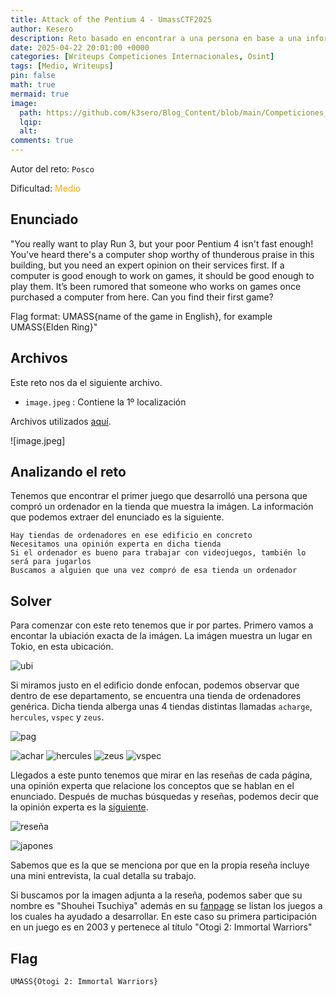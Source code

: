 ```yaml
---
title: Attack of the Pentium 4 - UmassCTF2025
author: Kesero
description: Reto basado en encontrar a una persona en base a una información
date: 2025-04-22 20:01:00 +0000
categories: [Writeups Competiciones Internacionales, Osint]
tags: [Medio, Writeups]
pin: false
math: true
mermaid: true
image:
  path: https://github.com/k3sero/Blog_Content/blob/main/Competiciones_Internacionales_Writeups/2025/UmassCTF2025/Osint/Attack%20of%20the%20Pentium%204/img/2.png?raw=true
  lqip: 
  alt: 
comments: true
---
```


Autor del reto: `Posco`

Dificultad: <font color=orange>Medio</font>

## Enunciado

"You really want to play Run 3, but your poor Pentium 4 isn't fast enough! You've heard there's a computer shop worthy of thunderous praise in this building, but you need an expert opinion on their services first. If a computer is good enough to work on games, it should be good enough to play them. It’s been rumored that someone who works on games once purchased a computer from here. Can you find their first game?

Flag format: UMASS{name of the game in English}, for example UMASS{Elden Ring}"

## Archivos

Este reto nos da el siguiente archivo.

- `image.jpeg` : Contiene la 1º localización

Archivos utilizados [aquí](https://github.com/k3sero/Blog_Content/tree/main/Competiciones_Internacionales_Writeups/2025/UmassCTF2025/Osint/Attack%20of%20the%20Pentium%204).

![image.jpeg]

## Analizando el reto

Tenemos que encontrar el primer juego que desarrolló una persona que compró un ordenador en la tienda que muestra la imágen. La información que podemos extraer del enunciado es la siguiente.

```
Hay tiendas de ordenadores en ese edificio en concreto
Necesitamos una opinión experta en dicha tienda
Si el ordenador es bueno para trabajar con videojuegos, también lo será para jugarlos
Buscamos a alguien que una vez compró de esa tienda un ordenador
```

## Solver

Para comenzar con este reto tenemos que ir por partes. Primero vamos a encontar la ubiación exacta de la imágen. La imágen muestra un lugar en Tokio, en esta ubicación.

![ubi](https://github.com/k3sero/Blog_Content/blob/main/Competiciones_Internacionales_Writeups/2025/UmassCTF2025/Osint/Attack%20of%20the%20Pentium%204/img/ubicacion.png?raw=true)

Si miramos justo en el edificio donde enfocan, podemos observar que dentro de ese departamento, se encuentra una tienda de ordenadores genérica. Dicha tienda alberga unas 4 tiendas distintas llamadas `acharge`, `hercules`, `vspec` y `zeus`.

![pag](https://github.com/k3sero/Blog_Content/blob/main/Competiciones_Internacionales_Writeups/2025/UmassCTF2025/Osint/Attack%20of%20the%20Pentium%204/img/pagina.png?raw=true)

![achar](https://github.com/k3sero/Blog_Content/blob/main/Competiciones_Internacionales_Writeups/2025/UmassCTF2025/Osint/Attack%20of%20the%20Pentium%204/img/acharge.png?raw=true)
![hercules](https://github.com/k3sero/Blog_Content/blob/main/Competiciones_Internacionales_Writeups/2025/UmassCTF2025/Osint/Attack%20of%20the%20Pentium%204/img/hercules.png?raw=true)
![zeus](https://github.com/k3sero/Blog_Content/blob/main/Competiciones_Internacionales_Writeups/2025/UmassCTF2025/Osint/Attack%20of%20the%20Pentium%204/img/zeus.png?raw=true)
![vspec](https://github.com/k3sero/Blog_Content/blob/main/Competiciones_Internacionales_Writeups/2025/UmassCTF2025/Osint/Attack%20of%20the%20Pentium%204/img/vspec.png?raw=true)

Llegados a este punto tenemos que mirar en las reseñas de cada página, una opinión experta que relacione los conceptos que se hablan en el enunciado. Después de muchas búsquedas y reseñas, podemos decir que la opinión experta es la [siguiente](https://pc-zeus.com/example_13.html).

![reseña](https://github.com/k3sero/Blog_Content/blob/main/Competiciones_Internacionales_Writeups/2025/UmassCTF2025/Osint/Attack%20of%20the%20Pentium%204/img/rese%C3%B1a.png?raw=true)

![japones](https://github.com/k3sero/Blog_Content/blob/main/Competiciones_Internacionales_Writeups/2025/UmassCTF2025/Osint/Attack%20of%20the%20Pentium%204/img/japones.jpg?raw=true)

Sabemos que es la que se menciona por que en la propia reseña incluye una mini entrevista, la cual detalla su trabajo.

Si buscamos por la imagen adjunta a la reseña, podemos saber que su nombre es "Shouhei Tsuchiya" además en su [fanpage](https://www.mobygames.com/person/333977/shouhei-tsuchiya/credits/) se listan los juegos a los cuales ha ayudado a desarrollar. En este caso su primera participación en un juego es en 2003 y pertenece al título "Otogi 2: Immortal Warriors"

## Flag

`UMASS{Otogi 2: Immortal Warriors}`
